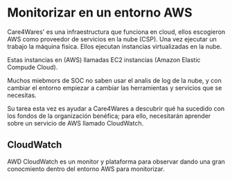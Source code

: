 # Monitorizar en un entorno AWS

Care4Wares' es una infraestructura que funciona en cloud, ellos escogieron AWS como proveedor de servicios en la nube (CSP). Una vez ejecutar un trabajo la máquina fisica. Ellos ejecutan instancias virtualizadas en la nube.

Estas instancias en (AWS) llamadas EC2 instancias (Amazon Elastic Compude Cloud). 

Muchos miebmors de SOC no saben usar el analis de log de la nube, y con cambiar el entorno empiezar a cambiar las herramientas y servicios que se necesitas. 

Su tarea esta vez es ayudar a Care4Wares a descubrir qué ha sucedido con los fondos de la organización benéfica; para ello, necesitarán aprender sobre un servicio de AWS llamado CloudWatch.

## CloudWatch

AWD CloudWatch es un monitor y plataforma para observar dando una gran conocmiento dentro del entorno AWS para monitorizar. 
